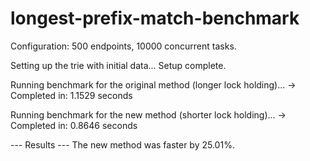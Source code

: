 # longest-prefix-match-benchmark

Configuration: 500 endpoints, 10000 concurrent tasks.

Setting up the trie with initial data...
Setup complete.

Running benchmark for the original method (longer lock holding)...
  -> Completed in: 1.1529 seconds

Running benchmark for the new method (shorter lock holding)...
  -> Completed in: 0.8646 seconds

--- Results ---
The new method was faster by 25.01%.
